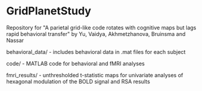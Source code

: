 # GridPlanetStudy
Repository for "A parietal grid-like code rotates with cognitive maps but lags rapid behavioral transfer" by Yu, Vaidya, Akhmetzhanova, Bruinsma and Nassar

behavioral_data/ - includes behavioral data in .mat files for each subject

code/ - MATLAB code for behavioral and fMRI analyses

fmri_results/ - unthresholded t-statistic maps for univariate analyses of hexagonal modulation of the BOLD signal and RSA results
